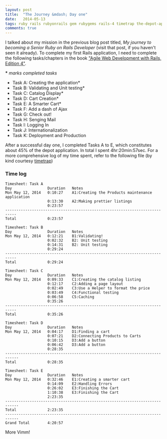 ```yaml
---
layout: post
title:  "The Journey &mdash; Day one"
date:   2014-05-13
tags: ruby rails rubyonrails gem rubygems rails-4 timetrap the-depot-application
comments: true
---
```

I talked about my mission in the previous blog post titled, _My journey to becoming a Senior Ruby on Rails Developer_ (visit that post, if you haven't seen it already). To complete my first Rails application, I need to complete the following tasks/chapters in the book ["Agile Web Development with Rails, Edition 4"](http://pragprog.com/book/rails4/agile-web-development-with-rails-4).

__*__ _marks completed tasks_

+ Task A: Creating the application*
+ Task B: Validating and Unit testing*
+ Task C: Catalog Display*
+ Task D: Cart Creation*
+ Task E: A Smarter Cart*
+ Task F: Add a dash of Ajax
+ Task G: Check out!
+ Task H: Senging Mail
+ Task I: Logging In
+ Task J: Internationalization
+ Task K: Deployment and Production

After a successful day one, I completed Tasks A to E, which constitutes about 45% of the depot application. In total I spent 4hr:20min:57sec. For a more comprehensive log of my time spent, refer to the following file (by kind courtesy [timetrap](http://rubygems.org/gems/timetrap))

### Time log
```text
Timesheet: Task A
Day                Duration   Notes
Mon May 12, 2014   0:10:27    A1:Creating the Products maintenance application
                   0:13:30    A2:Making prettier listings
                   0:23:57
---------------------------------------------------------------------------
Total              0:23:57

Timesheet: Task B
Day                Duration   Notes
Mon May 12, 2014   0:12:21    B1:Validating!
                   0:02:32    B2: Unit testing
                   0:14:31    B2: Unit testing
                   0:29:24
---------------------------------------------------------------------------
Total              0:29:24

Timesheet: Task C
Day                Duration   Notes
Mon May 12, 2014   0:09:33    C1:Creating the catalog listing
                   0:12:17    C2:Adding a page layout
                   0:02:49    C3:Use a Helper to format the price
                   0:03:49    C4:Functional testing
                   0:06:58    C5:Caching
                   0:35:26
---------------------------------------------------------------------------
Total              0:35:26

Timesheet: Task D
Day                Duration   Notes
Mon May 12, 2014   0:04:17    D1:Finding a cart
                   0:07:21    D2:Connecting Products to Carts
                   0:10:15    D3:Add a button
                   0:06:42    D3:Add a button
                   0:28:35
----------------------------------------------------------------------------
Total              0:28:35

Timesheet: Task E
Day                Duration   Notes
Mon May 12, 2014   0:32:46    E1:Creating a smarter cart
                   0:14:09    E2:Handling Errors
                   0:26:02    E3:Finishing the Cart
                   1:10:38    E3:Finishing the Cart
                   2:23:35
----------------------------------------------------------------------------
Total              2:23:35
----------------------------------------------------------------------------
Grand Total        4:20:57
```

More Vimm!